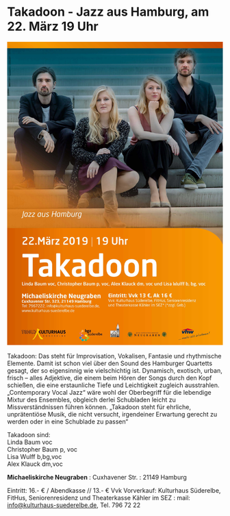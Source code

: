# Takadoon - Jazz aus Hamburg, am 22. März 19 Uhr 

![](/img/Takadoon-220319.jpg)
 
Takadoon: Das steht für Improvisation, Vokalisen, Fantasie und rhythmische Elemente.
Damit ist schon viel über den Sound des Hamburger Quartetts gesagt, der so eigensinnig
wie vielschichtig ist. Dynamisch, exotisch, urban, frisch – alles Adjektive, die einem beim
Hören der Songs durch den Kopf schießen, die eine erstaunliche Tiefe und Leichtigkeit
zugleich ausstrahlen. „Contemporary Vocal Jazz“ wäre wohl der Oberbegriff für die lebendige
Mixtur des Ensembles, obgleich derlei Schubladen leicht zu Missverständnissen führen können.
„Takadoon steht für ehrliche, unprätentiöse Musik, die nicht versucht, irgendeiner Erwartung
gerecht zu werden oder in eine Schublade zu passen“

Takadoon sind:  
Linda Baum voc  
Christopher Baum p, voc  
Lisa Wulff b,bg,voc  
Alex Klauck dm,voc
  
**Michaeliskirche Neugraben**
:   Cuxhavener Str. 
:   21149 Hamburg  

Eintritt: 16.- € / Abendkasse // 13.- € Vvk
Vorverkauf: Kulturhaus Süderelbe, FitHus, Seniorenresidenz und Theaterkasse Kähler im SEZ
:   mail: info@kulturhaus-suederelbe.de, Tel. 796 72 22  

